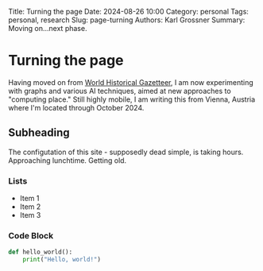 Title: Turning the page
Date: 2024-08-26 10:00
Category: personal
Tags: personal, research
Slug: page-turning
Authors: Karl Grossner
Summary: Moving on...next phase.

# Turning the page

Having moved on from [World Historical Gazetteer](https://whgazetteer.org), I am now experimenting with graphs and various AI techniques, aimed at new approaches to "computing place." Still highly mobile, I am writing this from Vienna, Austria where I'm located through October 2024.

## Subheading

The configutation of this site - supposedly dead simple, is taking hours. Approaching lunchtime.
Getting old.

### Lists

- Item 1
- Item 2
- Item 3

### Code Block

```python
def hello_world():
    print("Hello, world!")

